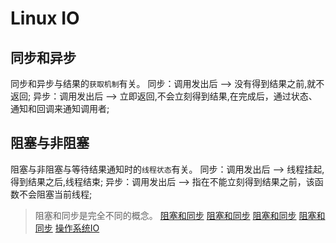 # Linux IO

## 同步和异步
同步和异步与结果的`获取机制`有关。
同步：调用发出后 -->  没有得到结果之前,就不返回;
异步：调用发出后 -->  立即返回,不会立刻得到结果,在完成后，通过状态、通知和回调来通知调用者;

## 阻塞与非阻塞
阻塞与非阻塞与等待结果通知时的`线程状态`有关。
同步：调用发出后 -->  线程挂起,得到结果之后,线程结束;
异步：调用发出后 -->  指在不能立刻得到结果之前，该函数不会阻塞当前线程;

> 阻塞和同步是完全不同的概念。
> [阻塞和同步](https://blog.csdn.net/z_ryan/article/details/80873449)
> [阻塞和同步](https://www.jianshu.com/p/486b0965c296)
> [阻塞和同步](https://www.cnblogs.com/cyyz-le/p/10962818.html)
> [阻塞和同步](https://www.cnblogs.com/bakari/p/10966303.html)
> [操作系统IO](https://juejin.im/post/5eeadd81e51d4573c91b90b0?utm_source=gold_browser_extension)
